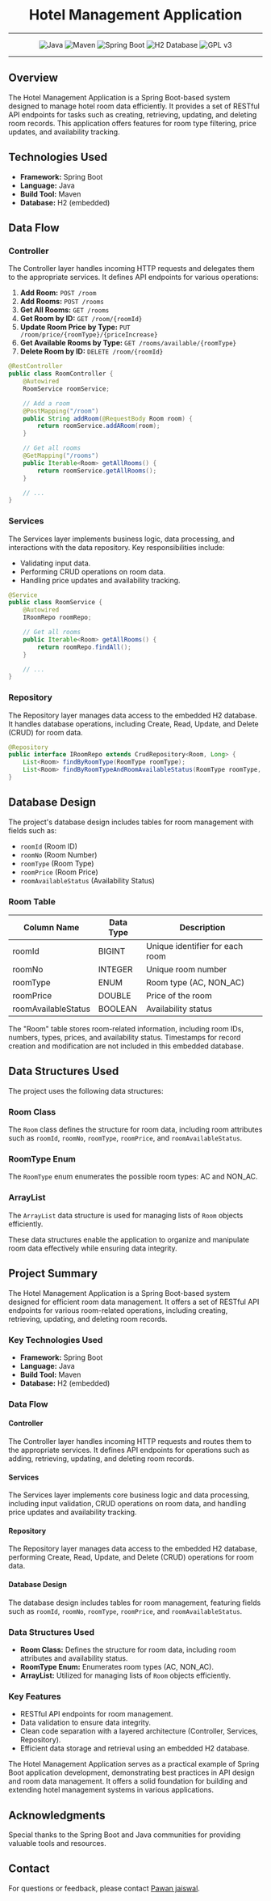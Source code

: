 # <h1 align="center"> Hotel Management Application </h1>
___ 
<p align="center">
    <img alt="Java" src="https://img.shields.io/badge/Java->=8-darkblue.svg" />
    <img alt="Maven" src="https://img.shields.io/badge/maven-4.0-brightgreen.svg" />
    <img alt="Spring Boot" src="https://img.shields.io/badge/Spring Boot-3.1.3-brightgreen.svg" />
    <img alt="H2 Database" src="https://img.shields.io/badge/H2%20Database-embedded-orange.svg" />
    <img alt = "GPL v3" src="https://img.shields.io/badge/License-GPLv3-blue.svg" />
    
</p>


---

<p align="left">

## Overview

The Hotel Management Application is a Spring Boot-based system designed to manage hotel room data efficiently. It provides a set of RESTful API endpoints for tasks such as creating, retrieving, updating, and deleting room records. This application offers features for room type filtering, price updates, and availability tracking.

## Technologies Used

- **Framework:** Spring Boot
- **Language:** Java
- **Build Tool:** Maven
- **Database:** H2 (embedded)

## Data Flow

### Controller

The Controller layer handles incoming HTTP requests and delegates them to the appropriate services. It defines API endpoints for various operations:

1. **Add Room:** `POST /room`
2. **Add Rooms:** `POST /rooms`
3. **Get All Rooms:** `GET /rooms`
4. **Get Room by ID:** `GET /room/{roomId}`
5. **Update Room Price by Type:** `PUT /room/price/{roomType}/{priceIncrease}`
6. **Get Available Rooms by Type:** `GET /rooms/available/{roomType}`
7. **Delete Room by ID:** `DELETE /room/{roomId}`

```java
@RestController
public class RoomController {
    @Autowired
    RoomService roomService;

    // Add a room
    @PostMapping("/room")
    public String addRoom(@RequestBody Room room) {
        return roomService.addARoom(room);
    }

    // Get all rooms
    @GetMapping("/rooms")
    public Iterable<Room> getAllRooms() {
        return roomService.getAllRooms();
    }

    // ...
}
```

### Services

The Services layer implements business logic, data processing, and interactions with the data repository. Key responsibilities include:

- Validating input data.
- Performing CRUD operations on room data.
- Handling price updates and availability tracking.

```java
@Service
public class RoomService {
    @Autowired
    IRoomRepo roomRepo;

    // Get all rooms
    public Iterable<Room> getAllRooms() {
        return roomRepo.findAll();
    }

    // ...
}
```

### Repository

The Repository layer manages data access to the embedded H2 database. It handles database operations, including Create, Read, Update, and Delete (CRUD) for room data.

```java
@Repository
public interface IRoomRepo extends CrudRepository<Room, Long> {
    List<Room> findByRoomType(RoomType roomType);
    List<Room> findByRoomTypeAndRoomAvailableStatus(RoomType roomType, boolean availableStatus);
}
```

## Database Design

The project's database design includes tables for room management with fields such as:

- `roomId` (Room ID)
- `roomNo` (Room Number)
- `roomType` (Room Type)
- `roomPrice` (Room Price)
- `roomAvailableStatus` (Availability Status)

### Room Table

| Column Name          | Data Type    | Description                     |
| -------------------- | ------------ | ------------------------------- |
| roomId               | BIGINT       | Unique identifier for each room |
| roomNo               | INTEGER      | Unique room number              |
| roomType             | ENUM         | Room type (AC, NON_AC)          |
| roomPrice            | DOUBLE       | Price of the room               |
| roomAvailableStatus  | BOOLEAN      | Availability status             |

The "Room" table stores room-related information, including room IDs, numbers, types, prices, and availability status. Timestamps for record creation and modification are not included in this embedded database.

## Data Structures Used

The project uses the following data structures:

### Room Class

The `Room` class defines the structure for room data, including room attributes such as `roomId`, `roomNo`, `roomType`, `roomPrice`, and `roomAvailableStatus`.

### RoomType Enum

The `RoomType` enum enumerates the possible room types: AC and NON_AC.

### ArrayList

The `ArrayList` data structure is used for managing lists of `Room` objects efficiently.

These data structures enable the application to organize and manipulate room data effectively while ensuring data integrity.

## Project Summary

The Hotel Management Application is a Spring Boot-based system designed for efficient room data management. It offers a set of RESTful API endpoints for various room-related operations, including creating, retrieving, updating, and deleting room records.

### Key Technologies Used

- **Framework:** Spring Boot
- **Language:** Java
- **Build Tool:** Maven
- **Database:** H2 (embedded)

### Data Flow

#### Controller

The Controller layer handles incoming HTTP requests and routes them to the appropriate services. It defines API endpoints for operations such as adding, retrieving, updating, and deleting room records.

#### Services

The Services layer implements core business logic and data processing, including input validation, CRUD operations on room data, and handling price updates and availability tracking.

#### Repository

The Repository layer manages data access to the embedded H2 database, performing Create, Read, Update, and Delete (CRUD) operations for room data.

#### Database Design

The database design includes tables for room management, featuring fields such as `roomId`, `roomNo`, `roomType`, `roomPrice`, and `roomAvailableStatus`.

### Data Structures Used

- **Room Class:** Defines the structure for room data, including room attributes and availability status.
- **RoomType Enum:** Enumerates room types (AC, NON_AC).
- **ArrayList:** Utilized for managing lists of `Room` objects efficiently.

### Key Features

- RESTful API endpoints for room management.
- Data validation to ensure data integrity.
- Clean code separation with a layered architecture (Controller, Services, Repository).
- Efficient data storage and retrieval using an embedded H2 database.

The Hotel Management Application serves as a practical example of Spring Boot application development, demonstrating best practices in API design and room data management. It offers a solid foundation for building and extending hotel management systems in various applications.



<!-- Acknowledgments -->
## Acknowledgments
Special thanks to the Spring Boot and Java communities for providing valuable tools and resources.

<!-- Contact -->
## Contact
For questions or feedback, please contact [Pawan jaiswal](mailto:pawanjai81@gmail.com).



